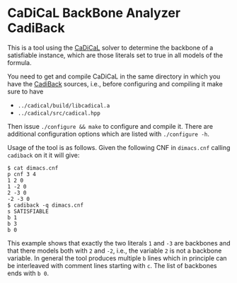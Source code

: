 # CaDiCaL BackBone Analyzer CadiBack

This is a tool using the [CaDiCaL](https://github.com/arminbiere/cadical)
solver to determine the backbone of a satisfiable instance, which are those
literals set to true in all models of the formula.

You need to get and compile CaDiCaL in the same directory in which you have
the [CadiBack](https://github.com/arminbiere/cadiback) sources, i.e.,
before configuring and compiling it make sure to have

- `../cadical/build/libcadical.a`
- `../cadical/src/cadical.hpp`

Then issue `./configure && make` to configure and compile it.  There
are additional configuration options which are listed with `./configure -h`.

Usage of the tool is as follows.  Given the following CNF in `dimacs.cnf`
calling `cadiback` on it it will give:

```
$ cat dimacs.cnf
p cnf 3 4
1 2 0
1 -2 0
2 -3 0
-2 -3 0
$ cadiback -q dimacs.cnf
s SATISFIABLE
b 1
b 3
b 0
```

This example shows that exactly the two literals `1` and `-3` are backbones
and that there models both with `2` and `-2`, i.e., the variable `2` is not
a backbone variable.  In general the tool produces multiple `b` lines which
in principle can be interleaved with comment lines starting with `c`.  The
list of backbones ends with `b 0`.
